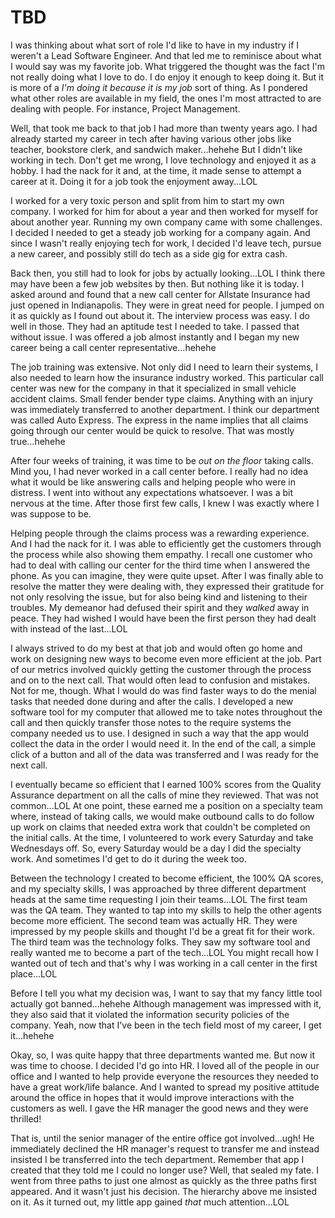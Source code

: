 # TBD

I was thinking about what sort of role I'd like to have in my industry if I weren't a Lead Software Engineer. And that led me to reminisce about what I would say was my favorite job. What triggered the thought was the fact I'm not really doing what I love to do. I do enjoy it enough to keep doing it. But it is more of a *I'm doing it because it is my job* sort of thing. As I pondered what other roles are available in my field, the ones I'm most attracted to are dealing with people. For instance, Project Management.

Well, that took me back to that job I had more than twenty years ago. I had already started my career in tech after having various other jobs like teacher, bookstore clerk, and sandwich maker...hehehe But I didn't like working in tech. Don't get me wrong, I love technology and enjoyed it as a hobby. I had the nack for it and, at the time, it made sense to attempt a career at it. Doing it for a job took the enjoyment away...LOL

I worked for a very toxic person and split from him to start my own company. I worked for him for about a year and then worked for myself for about another year. Running my own company came with some challenges. I decided I needed to get a steady job working for a company again. And since I wasn't really enjoying tech for work, I decided I'd leave tech, pursue a new career, and possibly still do tech as a side gig for extra cash.

Back then, you still had to look for jobs by actually looking...LOL I think there may have been a few job websites by then. But nothing like it is today. I asked around and found that a new call center for Allstate Insurance had just opened in Indianapolis. They were in great need for people. I jumped on it as quickly as I found out about it. The interview process was easy. I do well in those. They had an aptitude test I needed to take. I passed that without issue. I was offered a job almost instantly and I began my new career being a call center representative...hehehe

The job training was extensive. Not only did I need to learn their systems, I also needed to learn how the insurance industry worked. This particular call center was new for the company in that it specialized in small vehicle accident claims. Small fender bender type claims. Anything with an injury was immediately transferred to another department. I think our department was called Auto Express. The express in the name implies that all claims going through our center would be quick to resolve. That was mostly true...hehehe

After four weeks of training, it was time to be *out on the floor* taking calls. Mind you, I had never worked in a call center before. I really had no idea what it would be like answering calls and helping people who were in distress. I went into without any expectations whatsoever. I was a bit nervous at the time. After those first few calls, I knew I was exactly where I was suppose to be.

Helping people through the claims process was a rewarding experience. And I had the nack for it. I was able to efficiently get the customers through the process while also showing them empathy. I recall one customer who had to deal with calling our center for the third time when I answered the phone. As you can imagine, they were quite upset. After I was finally able to resolve the matter they were dealing with, they expressed their gratitude for not only resolving the issue, but for also being kind and listening to their troubles. My demeanor had defused their spirit and they *walked* away in peace. They had wished I would have been the first person they had dealt with instead of the last...LOL

I always strived to do my best at that job and would often go home and work on designing new ways to become even more efficient at the job. Part of our metrics involved quickly getting the customer through the process and on to the next call. That would often lead to confusion and mistakes. Not for me, though. What I would do was find faster ways to do the menial tasks that needed done during and after the calls. I developed a new software tool for my computer that allowed me to take notes throughout the call and then quickly transfer those notes to the require systems the company needed us to use. I designed in such a way that the app would collect the data in the order I would need it. In the end of the call, a simple click of a button and all of the data was transferred and I was ready for the next call.

I eventually became so efficient that I earned 100% scores from the Quality Assurance department on all the calls of mine they reviewed. That was not common...LOL At one point, these earned me a position on a specialty team where, instead of taking calls, we would make outbound calls to do follow up work on claims that needed extra work that couldn't be completed on the initial calls. At the time, I volunteered to work every Saturday and take Wednesdays off. So, every Saturday would be a day I did the specialty work. And sometimes I'd get to do it during the week too.

Between the technology I created to become efficient, the 100% QA scores, and my specialty skills, I was approached by three different department heads at the same time requesting I join their teams...LOL The first team was the QA team. They wanted to tap into my skills to help the other agents become more efficient. The second team was actually HR. They were impressed by my people skills and thought I'd be a great fit for their work. The third team was the technology folks. They saw my software tool and really wanted me to become a part of the tech...LOL You might recall how I wanted out of tech and that's why I was working in a call center in the first place...LOL

Before I tell you what my decision was, I want to say that my fancy little tool actually got banned...hehehe Although management was impressed with it, they also said that it violated the information security policies of the company. Yeah, now that I've been in the tech field most of my career, I get it...hehehe

Okay, so, I was quite happy that three departments wanted me. But now it was time to choose. I decided I'd go into HR. I loved all of the people in our office and I wanted to help provide everyone the resources they needed to have a great work/life balance. And I wanted to spread my positive attitude around the office in hopes that it would improve interactions with the customers as well. I gave the HR manager the good news and they were thrilled!

That is, until the senior manager of the entire office got involved...ugh! He immediately declined the HR manager's request to transfer me and instead insisted I be transferred into the tech department. Remember that app I created that they told me I could no longer use? Well, that sealed my fate. I went from three paths to just one almost as quickly as the three paths first appeared. And it wasn't just his decision. The hierarchy above me insisted on it. As it turned out, my little app gained *that* much attention...LOL